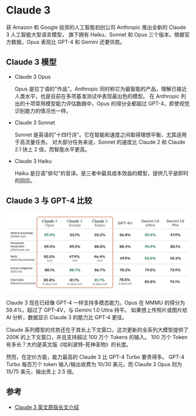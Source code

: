 # Claude 3

获 Amazon 和 Google 投资的人工智能初创公司 Anthropic 推出全新的 Claude 3 人工智能大型语言模型，
旗下拥有 Haiku、Sonnet 和 Opus 三个版本。根据官方数据，Opus 表现比 GPT-4 和 Gemini 还要优胜。

## Claude 3 模型

- Claude 3 Opus

    Opus 是拉丁语的"作品"。Anthropic 同时称它为最智能的产品，理解已接近人类水平，也是目前在多项基准测试中表现最出色的模型。
    在 Anthropic 列出的十项常用模型能力评估数据中，Opus 的得分全都超过 GPT-4，即使视觉识别能力的情况也一样。

- Claude 3 Sonnet

    Sonnet 是英语的"十四行诗"。它在智能和速度之间取得理想平衡，尤其适用于高流量任务。
    对大部分任务来说，Sonnet 的速度比 Claude 2 和 Claude 2.1 快上 2 倍，而智能水平更高。

- Claude 3 Haiku

    Haiku 是日语"俳句"的音译。是三者中最具成本效益的模型，提供几乎是即时的回应。

## Claude 3 与 GPT-4 比较

![与 GPT-4 比较](./images/claude01.png)

Claude 3 现在已经像 GPT-4 一样支持多模态能力。Opus 在 MMMU 的得分为 59.4%，超过了 GPT-4V，与 Gemini 1.0 Ultra 持平。
如果想上传照片或图片给 AI 分析，数据显示 Claude 3 的能力比 GPT-4 更佳。

Claude 系列模型的优势还在于其长上下文窗口，这次更新的全系列大模型提供了 200K 的上下文窗口，并且支持超过 100 万个 Tokens 的输入。
100 万个 Token 有多长？大约是英文版《哈利波特-死神圣物》的长度。

然而，在定价方面，能力最高的 Claude 3 比 GPT-4 Turbo 要贵得多。
GPT-4 Turbo 每百万个 token 输入/输出收费为 10/30 美元，而 Claude 3 Opus 则为 15/75 美元，输出贵上 2.5 倍。

## 参考

- [Claude 3 英文原版长文介绍](https://www.anthropic.com/news/claude-3-family)
